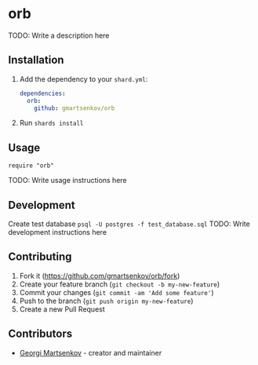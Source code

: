 # orb

TODO: Write a description here

## Installation

1. Add the dependency to your `shard.yml`:

   ```yaml
   dependencies:
     orb:
       github: gmartsenkov/orb
   ```

2. Run `shards install`

## Usage

```crystal
require "orb"
```

TODO: Write usage instructions here

## Development

Create test database
`psql -U postgres -f test_database.sql`
TODO: Write development instructions here

## Contributing

1. Fork it (<https://github.com/gmartsenkov/orb/fork>)
2. Create your feature branch (`git checkout -b my-new-feature`)
3. Commit your changes (`git commit -am 'Add some feature'`)
4. Push to the branch (`git push origin my-new-feature`)
5. Create a new Pull Request

## Contributors

- [Georgi Martsenkov](https://github.com/gmartsenkov) - creator and maintainer
